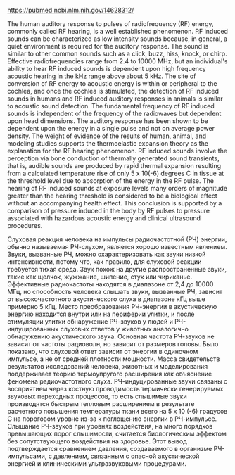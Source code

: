 https://pubmed.ncbi.nlm.nih.gov/14628312/

The human auditory response to pulses of radiofrequency (RF) energy, commonly called RF hearing, is a well established phenomenon. RF induced sounds can be characterized as low intensity sounds because, in general, a quiet environment is required for the auditory response. The sound is similar to other common sounds such as a click, buzz, hiss, knock, or chirp. Effective radiofrequencies range from 2.4 to 10000 MHz, but an individual's ability to hear RF induced sounds is dependent upon high frequency acoustic hearing in the kHz range above about 5 kHz. The site of conversion of RF energy to acoustic energy is within or peripheral to the cochlea, and once the cochlea is stimulated, the detection of RF induced sounds in humans and RF induced auditory responses in animals is similar to acoustic sound detection. The fundamental frequency of RF induced sounds is independent of the frequency of the radiowaves but dependent upon head dimensions. The auditory response has been shown to be dependent upon the energy in a single pulse and not on average power density. The weight of evidence of the results of human, animal, and modeling studies supports the thermoelastic expansion theory as the explanation for the RF hearing phenomenon. RF induced sounds involve the perception via bone conduction of thermally generated sound transients, that is, audible sounds are produced by rapid thermal expansion resulting from a calculated temperature rise of only 5 x 10(-6) degrees C in tissue at the threshold level due to absorption of the energy in the RF pulse. The hearing of RF induced sounds at exposure levels many orders of magnitude greater than the hearing threshold is considered to be a biological effect without an accompanying health effect. This conclusion is supported by a comparison of pressure induced in the body by RF pulses to pressure associated with hazardous acoustic energy and clinical ultrasound procedures.

Слуховая реакция человека на импульсы радиочастотной (РЧ) энергии, обычно называемая РЧ-слухом, является хорошо известным явлением. Звуки, вызванные РЧ, можно охарактеризовать как звуки низкой интенсивности, потому что, как правило, для слуховой реакции требуется тихая среда. Звук похож на другие распространенные звуки, такие как щелчок, жужжание, шипение, стук или чириканье. Эффективные радиочастоты находятся в диапазоне от 2,4 до 10000 МГц, но способность человека слышать звуки, вызванные РЧ, зависит от высокочастотного акустического слуха в диапазоне кГц выше примерно 5 кГц. Место преобразования РЧ-энергии в акустическую энергию находится внутри или на периферии улитки, и после стимуляции улитки обнаружение РЧ-звуков у людей и РЧ-индуцированных слуховых ответов у животных аналогично обнаружению акустического звука. Основная частота РЧ-звуков не зависит от частоты радиоволн, но зависит от размеров головы. Было показано, что слуховой ответ зависит от энергии в одиночном импульсе, а не от средней плотности мощности. Масса свидетельств результатов исследований человека, животных и моделирования поддерживает теорию термоупругого расширения как объяснение феномена радиочастотного слуха. РЧ-индуцированные звуки связаны с восприятием через костную проводимость термически генерируемых звуковых переходных процессов, то есть слышимые звуки производятся быстрым тепловым расширением в результате расчетного повышения температуры ткани всего на 5 x 10 (-6) градусов C на пороговом уровне из-за к поглощению энергии в РЧ-импульсе. Слышание РЧ-звуков при уровнях воздействия, на много порядков превышающих порог слышимости, считается биологическим эффектом без сопутствующего воздействия на здоровье. Этот вывод подтверждается сравнением давления, создаваемого в организме РЧ-импульсами, с давлением, связанным с опасной акустической энергией и клиническими ультразвуковыми процедурами.